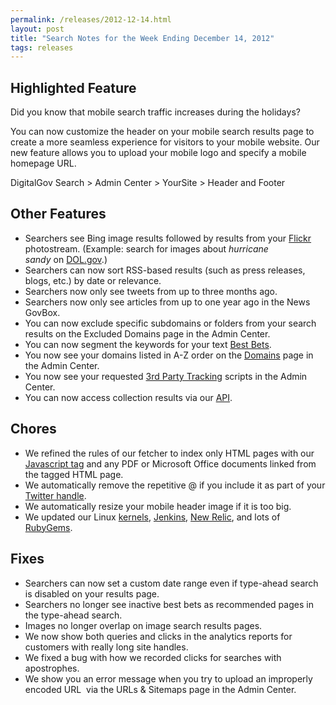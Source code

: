 ```yaml
---
permalink: /releases/2012-12-14.html
layout: post
title: "Search Notes for the Week Ending December 14, 2012"
tags: releases
---
```

<h2>Highlighted Feature</h2>
<p>Did you know that mobile search traffic increases during the holidays? </p>
<p>You can now customize the header on your mobile search results page to create a more seamless experience for visitors to your mobile website. Our new feature allows you to upload your mobile logo and specify a mobile homepage URL.</p>
<p>DigitalGov Search &gt; Admin Center &gt; YourSite &gt; Header and Footer</p>
<h2>Other Features</h2>
<ul><li>Searchers see Bing image results followed by results from your <a href="/sites/manual/flickr.html">Flickr</a> photostream. (Example: search for images about <em>hurricane sandy</em> on <a href="http://search.usa.gov/search/images?affiliate=u.s.departmentoflabor&amp;m=false&amp;query=hurricane+sandy">DOL.gov</a>.)</li>
<li>Searchers can now sort RSS-based results (such as press releases, blogs, etc.) by date or relevance.</li>
<li>Searchers now only see tweets from up to three months ago.</li>
<li>Searchers now only see articles from up to one year ago in the News GovBox.</li>
<li>You can now exclude specific subdomains or folders from your search results on the Excluded Domains page in the Admin Center.</li>
<li>You can now segment the keywords for your text <a href="/sites/manual/best-bets-text.html">Best Bets</a>.</li>
<li>You now see your domains listed in A-Z order on the <a href="/sites/manual/domains.html">Domains</a> page in the Admin Center.</li>
<li>You now see your requested <a href="/sites/manual/third-party.html">3rd Party Tracking</a> scripts in the Admin Center.</li>
<li>You can now access collection results via our <a href="/sites/manual/api.html">API</a>.</li>
</ul><h2>Chores</h2>
<ul><li>We refined the rules of our fetcher to index only HTML pages with our <a href="/sites/manual/code.html">Javascript tag</a> and any PDF or Microsoft Office documents linked from the tagged HTML page.</li>
<li>We automatically remove the repetitive @ if you include it as part of your <a href="/sites/manual/twitter.html">Twitter handle</a>.</li>
<li>We automatically resize your mobile header image if it is too big.</li>
<li>We updated our Linux <a href="http://www.kernel.org/">kernels</a>, <a href="http://jenkins-ci.org/">Jenkins</a>, <a href="http://newrelic.com/">New Relic</a>, and lots of <a href="http://rubygems.org/">RubyGems</a>.</li>
</ul><h2>Fixes</h2>
<ul><li>Searchers can now set a custom date range even if type-ahead search is disabled on your results page.</li>
<li>Searchers no longer see inactive best bets as recommended pages in the type-ahead search.</li>
<li>Images no longer overlap on image search results pages.</li>
<li>We now show both queries and clicks in the analytics reports for customers with really long site handles.</li>
<li>We fixed a bug with how we recorded clicks for searches with apostrophes.</li>
<li>We show you an error message when you try to upload an improperly encoded URL  via the URLs &amp; Sitemaps page in the Admin Center.</li>
</ul>
